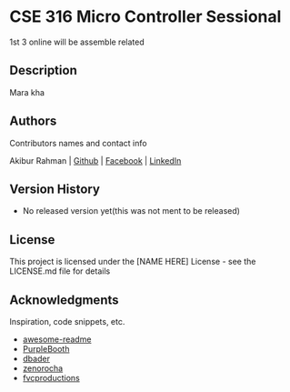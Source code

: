 # CSE 316 Micro Controller Sessional

1st 3 online will be assemble related

## Description

Mara kha

## Authors

Contributors names and contact info

Akibur Rahman | [Github](https://github.com/akib-89) | [Facebook](https://www.facebook.com/profile.php?id=100010756200351) | [LinkedIn](https://www.linkedin.com/in/akibur-rahman-919b40188/)

## Version History

* No released version yet(this was not ment to be released)

## License

This project is licensed under the [NAME HERE] License - see the LICENSE.md file for details

## Acknowledgments

Inspiration, code snippets, etc.
* [awesome-readme](https://github.com/matiassingers/awesome-readme)
* [PurpleBooth](https://gist.github.com/PurpleBooth/109311bb0361f32d87a2)
* [dbader](https://github.com/dbader/readme-template)
* [zenorocha](https://gist.github.com/zenorocha/4526327)
* [fvcproductions](https://gist.github.com/fvcproductions/1bfc2d4aecb01a834b46)